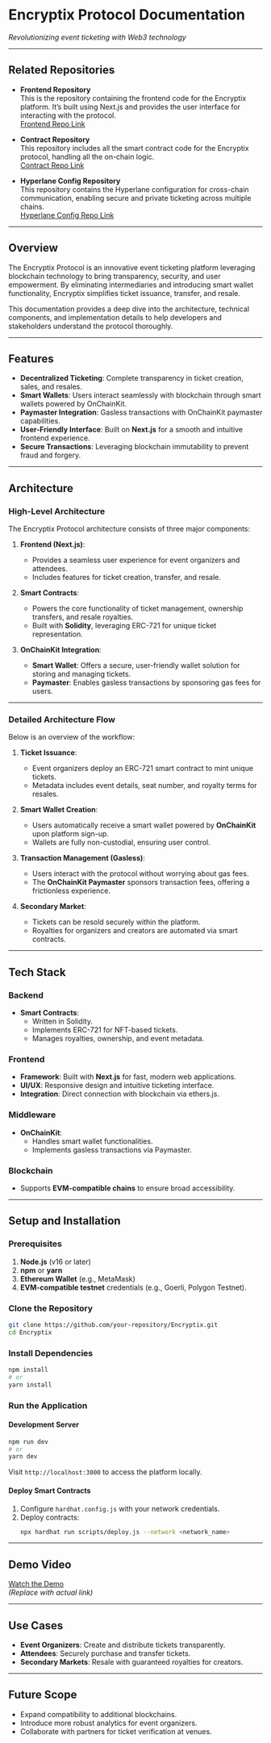 # **Encryptix Protocol Documentation**  
*Revolutionizing event ticketing with Web3 technology*


---

## Related Repositories

- **Frontend Repository**  
  This is the repository containing the frontend code for the Encryptix platform. It’s built using Next.js and provides the user interface for interacting with the protocol.  
  [Frontend Repo Link](https://github.com/eth-bankok-2024/eth-bankok-2024)

- **Contract Repository**  
  This repository includes all the smart contract code for the Encryptix protocol, handling all the on-chain logic.  
  [Contract Repo Link](https://github.com/eth-bankok-2024/Contracts)

- **Hyperlane Config Repository**  
  This repository contains the Hyperlane configuration for cross-chain communication, enabling secure and private ticketing across multiple chains.  
  [Hyperlane Config Repo Link](https://github.com/eth-bankok-2024/Hyperlane)



---

## **Overview**  
The Encryptix Protocol is an innovative event ticketing platform leveraging blockchain technology to bring transparency, security, and user empowerment. By eliminating intermediaries and introducing smart wallet functionality, Encryptix simplifies ticket issuance, transfer, and resale.

This documentation provides a deep dive into the architecture, technical components, and implementation details to help developers and stakeholders understand the protocol thoroughly.

---

## **Features**  
- **Decentralized Ticketing**: Complete transparency in ticket creation, sales, and resales.  
- **Smart Wallets**: Users interact seamlessly with blockchain through smart wallets powered by OnChainKit.  
- **Paymaster Integration**: Gasless transactions with OnChainKit paymaster capabilities.  
- **User-Friendly Interface**: Built on **Next.js** for a smooth and intuitive frontend experience.  
- **Secure Transactions**: Leveraging blockchain immutability to prevent fraud and forgery.  

---

## **Architecture**  

### **High-Level Architecture**  
The Encryptix Protocol architecture consists of three major components:  
1. **Frontend (Next.js)**:  
   - Provides a seamless user experience for event organizers and attendees.  
   - Includes features for ticket creation, transfer, and resale.  

2. **Smart Contracts**:  
   - Powers the core functionality of ticket management, ownership transfers, and resale royalties.  
   - Built with **Solidity**, leveraging ERC-721 for unique ticket representation.  

3. **OnChainKit Integration**:  
   - **Smart Wallet**: Offers a secure, user-friendly wallet solution for storing and managing tickets.  
   - **Paymaster**: Enables gasless transactions by sponsoring gas fees for users.  

---

### **Detailed Architecture Flow**  
Below is an overview of the workflow:  

1. **Ticket Issuance**:  
   - Event organizers deploy an ERC-721 smart contract to mint unique tickets.  
   - Metadata includes event details, seat number, and royalty terms for resales.

2. **Smart Wallet Creation**:  
   - Users automatically receive a smart wallet powered by **OnChainKit** upon platform sign-up.  
   - Wallets are fully non-custodial, ensuring user control.  

3. **Transaction Management (Gasless)**:  
   - Users interact with the protocol without worrying about gas fees.  
   - The **OnChainKit Paymaster** sponsors transaction fees, offering a frictionless experience.  

4. **Secondary Market**:  
   - Tickets can be resold securely within the platform.  
   - Royalties for organizers and creators are automated via smart contracts.  

---

## **Tech Stack**  

### **Backend**  
- **Smart Contracts**:  
  - Written in Solidity.  
  - Implements ERC-721 for NFT-based tickets.  
  - Manages royalties, ownership, and event metadata.

### **Frontend**  
- **Framework**: Built with **Next.js** for fast, modern web applications.  
- **UI/UX**: Responsive design and intuitive ticketing interface.  
- **Integration**: Direct connection with blockchain via ethers.js.  

### **Middleware**  
- **OnChainKit**:  
  - Handles smart wallet functionalities.  
  - Implements gasless transactions via Paymaster.

### **Blockchain**  
- Supports **EVM-compatible chains** to ensure broad accessibility.  

---

## **Setup and Installation**  

### **Prerequisites**  
1. **Node.js** (v16 or later)  
2. **npm** or **yarn**  
3. **Ethereum Wallet** (e.g., MetaMask)  
4. **EVM-compatible testnet** credentials (e.g., Goerli, Polygon Testnet).  

### **Clone the Repository**  
```bash
git clone https://github.com/your-repository/Encryptix.git
cd Encryptix
```

### **Install Dependencies**  
```bash
npm install
# or
yarn install
```

### **Run the Application**  
#### Development Server  
```bash
npm run dev
# or
yarn dev
```
Visit `http://localhost:3000` to access the platform locally.  

#### Deploy Smart Contracts  
1. Configure `hardhat.config.js` with your network credentials.  
2. Deploy contracts:  
   ```bash
   npx hardhat run scripts/deploy.js --network <network_name>
   ```  

---

## **Demo Video**  
[Watch the Demo](#)  
*(Replace with actual link)*  

---

## **Use Cases**  
- **Event Organizers**: Create and distribute tickets transparently.  
- **Attendees**: Securely purchase and transfer tickets.  
- **Secondary Markets**: Resale with guaranteed royalties for creators.  

---

## **Future Scope**  
- Expand compatibility to additional blockchains.  
- Introduce more robust analytics for event organizers.  
- Collaborate with partners for ticket verification at venues.  
